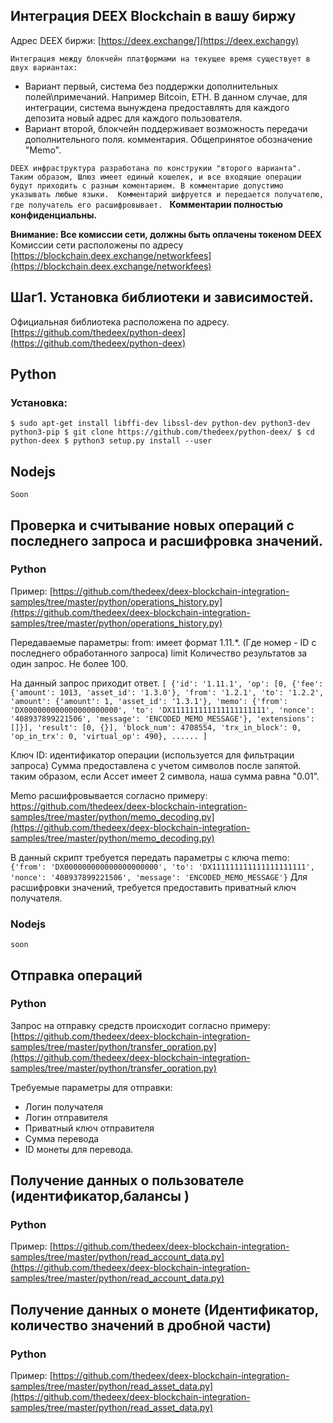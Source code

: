 ## **Интеграция DEEX Blockchain в вашу биржу**

Адрес DEEX биржи: [https://deex.exchange/](https://deex.exchangу)

``Интеграция между блокчейн платформами на текущее время существует в двух вариантах:``
- Вариант первый, система без поддержки дополнительных полей\примечаний. Например Bitcoin, ETH. В данном случае, для интеграции, система вынуждена предоставлять для каждого депозита новый адрес для каждого пользователя.
- Вариант второй, блокчейн поддерживает возможность передачи дополнительного поля. комментария. Общепринятое обозначение "Memo".

``DEEX инфраструктура разработана по конструкии "второго варианта". Таким образом, Шлюз имеет единый кошелек, и все входящие операции будут приходить с разным коментарием. В комментарие допустимо указывать любые языки.  Комментарий шифруется и передается получателю, где получатель его расшифровывает. ``
**Комментарии полностью конфиденциальны.**

**Внимание: Все комиссии сети, должны быть оплачены токеном DEEX**
Комиссии сети расположены по адресу [https://blockchain.deex.exchange/networkfees](https://blockchain.deex.exchange/networkfees)

## Шаг1. Установка библиотеки и зависимостей.

Официальная библиотека расположена по адресу. [https://github.com/thedeex/python-deex](https://github.com/thedeex/python-deex)
## Python
### Установка: 
``$ sudo apt-get install libffi-dev libssl-dev python-dev python3-dev python3-pip
$ git clone https://github.com/thedeex/python-deex/
$ cd python-deex
$ python3 setup.py install --user``

##  Nodejs

``Soon``

## Проверка и считывание новых операций с последнего запроса и расшифровка значений.

### Python

Пример:  [https://github.com/thedeex/deex-blockchain-integration-samples/tree/master/python/operations_history.py](https://github.com/thedeex/deex-blockchain-integration-samples/tree/master/python/operations_history.py)

Передаваемые параметры:
from: имеет формат 1.11.*. (Где номер - ID с последнего обработанного запроса)
limit Количество результатов за один запрос. Не более 100.

На данный запрос приходит ответ.
``[
{'id': '1.11.1', 'op': [0, {'fee': {'amount': 1013, 'asset_id': '1.3.0'}, 'from': '1.2.1', 'to': '1.2.2', 'amount': {'amount': 1, 'asset_id': '1.3.1'}, 'memo': {'from': 'DX000000000000000000000', 'to': 'DX111111111111111111111', 'nonce': '408937899221506', 'message': 'ENCODED_MEMO_MESSAGE'}, 'extensions': []}], 'result': [0, {}], 'block_num': 4708554, 'trx_in_block': 0, 'op_in_trx': 0, 'virtual_op': 490},
......
]``

Ключ ID: идентификатор операции (используется для фильтрации запроса)
Сумма предоставлена с учетом символов после запятой. таким образом, если Ассет имеет 2 символа, наша сумма равна "0.01".

Memo расшифровывается согласно примеру: https://github.com/thedeex/deex-blockchain-integration-samples/tree/master/python/memo_decoding.py](https://github.com/thedeex/deex-blockchain-integration-samples/tree/master/python/memo_decoding.py)

В данный скрипт требуется передать параметры с ключа memo:
``{'from': 'DX000000000000000000000', 'to': 'DX111111111111111111111', 'nonce': '408937899221506', 'message': 'ENCODED_MEMO_MESSAGE'}``
Для расшифровки значений, требуется предоставить приватный ключ получателя.

### Nodejs
``soon``

## Отправка операций

### Python
Запрос на отправку средств происходит согласно примеру: [https://github.com/thedeex/deex-blockchain-integration-samples/tree/master/python/transfer_opration.py](https://github.com/thedeex/deex-blockchain-integration-samples/tree/master/python/transfer_opration.py)

Требуемые параметры для отправки:
 - Логин получателя
 - Логин отправителя
 - Приватный ключ отправителя
 - Сумма перевода
 -  ID монеты для перевода.
 


## Получение данных о пользователе (идентификатор,балансы )

### Python
Пример: [https://github.com/thedeex/deex-blockchain-integration-samples/tree/master/python/read_account_data.py](https://github.com/thedeex/deex-blockchain-integration-samples/tree/master/python/read_account_data.py)


## Получение данных о монете (Идентификатор, количество значений в дробной части)

### Python
Пример: [https://github.com/thedeex/deex-blockchain-integration-samples/tree/master/python/read_asset_data.py](https://github.com/thedeex/deex-blockchain-integration-samples/tree/master/python/read_asset_data.py)
